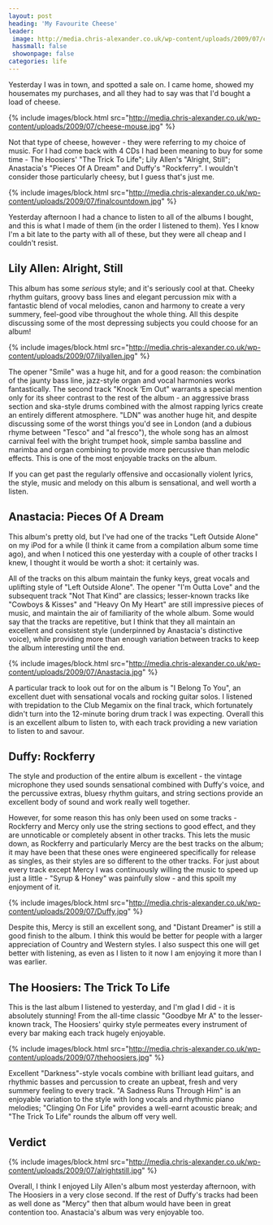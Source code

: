 ```yaml
---
layout: post
heading: 'My Favourite Cheese'
leader:
 image: http://media.chris-alexander.co.uk/wp-content/uploads/2009/07/cheese-mouse.jpg
 hassmall: false
 showonpage: false
categories: life
---
```


Yesterday I was in town, and spotted a sale on. I came home, showed my housemates my purchases, and all they had to say was that I'd bought a load of cheese.

{% include images/block.html src="http://media.chris-alexander.co.uk/wp-content/uploads/2009/07/cheese-mouse.jpg" %}

Not that type of cheese, however - they were referring to my choice of music. For I had come back with 4 CDs I had been meaning to buy for some time - The Hoosiers' "The Trick To Life"; Lily Allen's "Alright, Still"; Anastacia's "Pieces Of A Dream" and Duffy's "Rockferry". I wouldn't consider those particularly cheesy, but I guess that's just me.

{% include images/block.html src="http://media.chris-alexander.co.uk/wp-content/uploads/2009/07/finalcountdown.jpg" %}

Yesterday afternoon I had a chance to listen to all of the albums I bought, and this is what I made of them (in the order I listened to them). Yes I know I'm a bit late to the party with all of these, but they were all cheap and I couldn't resist.

## Lily Allen: Alright, Still

This album has some *serious* style; and it's seriously cool at that. Cheeky rhythm guitars, groovy bass lines and elegant percussion mix with a fantastic blend of vocal melodies, canon and harmony to create a very summery, feel-good vibe throughout the whole thing. All this despite discussing some of the most depressing subjects you could choose for an album!

{% include images/block.html src="http://media.chris-alexander.co.uk/wp-content/uploads/2009/07/lilyallen.jpg" %}

The opener "Smile" was a huge hit, and for a good reason: the combination of the jaunty bass line, jazz-style organ and vocal harmonies works fantastically. The second track "Knock ‘Em Out" warrants a special mention only for its sheer contrast to the rest of the album - an aggressive brass section and ska-style drums combined with the almost rapping lyrics create an entirely different atmosphere. "LDN" was another huge hit, and despite discussing some of the worst things you'd see in London (and a dubious rhyme between "Tesco" and "al fresco"), the whole song has an almost carnival feel with the bright trumpet hook, simple samba bassline and marimba and organ combining to provide more percussive than melodic effects. This is one of the most enjoyable tracks on the album.

If you can get past the regularly offensive and occasionally violent lyrics, the style, music and melody on this album is sensational, and well worth a listen.

## Anastacia: Pieces Of A Dream

This album's pretty old, but I've had one of the tracks "Left Outside Alone" on my iPod for a while (I think it came from a compilation album some time ago), and when I noticed this one yesterday with a couple of other tracks I knew, I thought it would be worth a shot: it certainly was.

All of the tracks on this album maintain the funky keys, great vocals and uplifting style of "Left Outside Alone". The opener "I'm Outta Love" and the subsequent track "Not That Kind" are classics; lesser-known tracks like "Cowboys &amp; Kisses" and "Heavy On My Heart" are still impressive pieces of music, and maintain the air of familiarity of the whole album. Some would say that the tracks are repetitive, but I think that they all maintain an excellent and consistent style (underpinned by Anastacia's distinctive voice), while providing more than enough variation between tracks to keep the album interesting until the end.

{% include images/block.html src="http://media.chris-alexander.co.uk/wp-content/uploads/2009/07/Anastacia.jpg" %}

A particular track to look out for on the album is "I Belong To You", an excellent duet with sensational vocals and rocking guitar solos. I listened with trepidation to the Club Megamix on the final track, which fortunately didn't turn into the 12-minute boring drum track I was expecting. Overall this is an excellent album to listen to, with each track providing a new variation to listen to and savour.

## Duffy: Rockferry

The style and production of the entire album is excellent - the vintage microphone they used sounds sensational combined with Duffy's voice, and the percussive extras, bluesy rhythm guitars, and string sections provide an excellent body of sound and work really well together.

However, for some reason this has only been used on some tracks - Rockferry and Mercy only use the string sections to good effect, and they are unnoticable or completely absent in other tracks. This lets the music down, as Rockferry and particularly Mercy are the best tracks on the album; it may have been that these ones were engineered specifically for release as singles, as their styles are so different to the other tracks. For just about every track except Mercy I was continuously willing the music to speed up just a little - "Syrup &amp; Honey" was painfully slow - and this spoilt my enjoyment of it.

{% include images/block.html src="http://media.chris-alexander.co.uk/wp-content/uploads/2009/07/Duffy.jpg" %}

Despite this, Mercy is still an excellent song, and "Distant Dreamer" is still a good finish to the album. I think this would be better for people with a larger appreciation of Country and Western styles. I also suspect this one will get better with listening, as even as I listen to it now I am enjoying it more than I was earlier.

## The Hoosiers: The Trick To Life

This is the last album I listened to yesterday, and I'm glad I did - it is absolutely stunning! From the all-time classic "Goodbye Mr A" to the lesser-known track, The Hoosiers' quirky style permeates every instrument of every bar making each track hugely enjoyable.

{% include images/block.html src="http://media.chris-alexander.co.uk/wp-content/uploads/2009/07/thehoosiers.jpg" %}

Excellent "Darkness"-style vocals combine with brilliant lead guitars, and rhythmic basses and percussion to create an upbeat, fresh and very summery feeling to every track. "A Sadness Runs Through Him" is an enjoyable variation to the style with long vocals and rhythmic piano melodies; "Clinging On For Life" provides a well-earnt acoustic break; and "The Trick To Life" rounds the album off very well.

## Verdict

{% include images/block.html src="http://media.chris-alexander.co.uk/wp-content/uploads/2009/07/alrightstill.jpg" %}

Overall, I think I enjoyed Lily Allen's album most yesterday afternoon, with The Hoosiers in a very close second. If the rest of Duffy's tracks had been as well done as "Mercy" then that album would have been in great contention too. Anastacia's album was very enjoyable too. 
